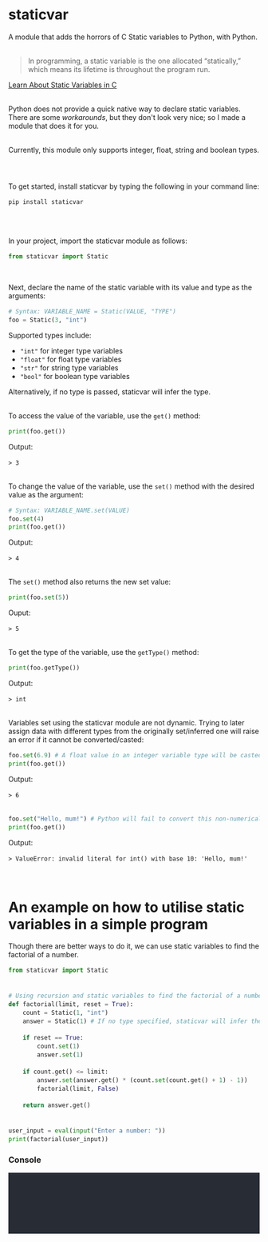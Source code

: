 # staticvar
 A module that adds the horrors of C Static variables to Python, with Python. <br><br>

> In programming, a static variable is the one allocated “statically,” which means its lifetime is throughout the program run.

[Learn About Static Variables in C](https://www.upgrad.com/blog/static-variable-in-c) <br><br>

Python does not provide a quick native way to declare static variables. There are some *workarounds*, but they don't look very nice; so I made a module that does it for you. <br><br>

Currently, this module only supports integer, float, string and boolean types. <br><br>

#
To get started, install staticvar by typing the following in your command line:

```
pip install staticvar
```
<br><br>

In your project, import the staticvar module as follows:

```python
from staticvar import Static
```
<br>

Next, declare the name of the static variable with its value and type as the arguments:

```python
# Syntax: VARIABLE_NAME = Static(VALUE, "TYPE")
foo = Static(3, "int")
```
Supported types include:
- `"int"` for integer type variables
- `"float"` for float type variables
- `"str"` for string type variables
- `"bool"` for boolean type variables

Alternatively, if no type is passed, staticvar will infer the type.
<br><br>

To access the value of the variable, use the `get()` method:

```python
print(foo.get())
```
Output:

`> 3`<br><br>

To change the value of the variable, use the `set()` method with the desired value as the argument:

```python
# Syntax: VARIABLE_NAME.set(VALUE)
foo.set(4)
print(foo.get())
```
Output:

`> 4`<br><br>

The `set()` method also returns the new set value:

```python
print(foo.set(5))
```
Ouput:

`> 5`<br><br>

To get the type of the variable, use the `getType()` method:

```python
print(foo.getType())
```
Output:

`> int`<br><br>

Variables set using the staticvar module are not dynamic. Trying to later assign data with different types from the originally set/inferred one will raise an error if it cannot be converted/casted:

```python
foo.set(6.9) # A float value in an integer variable type will be casted as an integer
print(foo.get())
```
Output:

`> 6`<br><br>

```python
foo.set("Hello, mum!") # Python will fail to convert this non-numerical string into integer and will raise an error
print(foo.get())
```
Output:

`> ValueError: invalid literal for int() with base 10: 'Hello, mum!'`<br><br><br>

# An example on how to utilise static variables in a simple program
Though there are better ways to do it, we can use static variables to find the factorial of a number.
```python
from staticvar import Static


# Using recursion and static variables to find the factorial of a number
def factorial(limit, reset = True):
	count = Static(1, "int")
	answer = Static(1) # If no type specified, staticvar will infer the type

	if reset == True:
		count.set(1)
		answer.set(1)

	if count.get() <= limit:
		answer.set(answer.get() * (count.set(count.get() + 1) - 1))
		factorial(limit, False)

	return answer.get()


user_input = eval(input("Enter a number: "))
print(factorial(user_input))
```
### Console
![The number 5 is entered, to which the code successfully echos its factorial, 120](https://github.com/AbdelRahmanRahal/staticvar/blob/main/exampleconsole.gif?raw=true)
